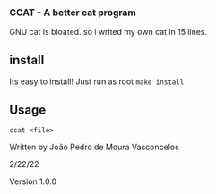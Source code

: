 ### CCAT - A better cat program
GNU cat is bloated. so i writed my own cat in 15 lines.

## install
Its easy to install! Just run as root `make install`

## Usage
`ccat <file>`

Written by João Pedro de Moura Vasconcelos

2/22/22

Version 1.0.0
